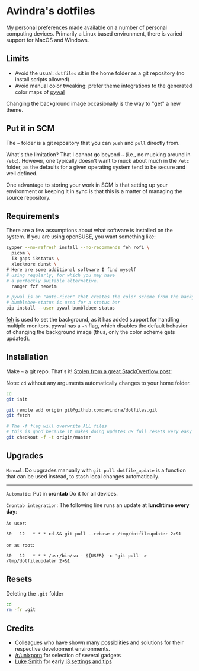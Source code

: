 # Avindra's dotfiles

My personal preferences made available on a number of personal computing devices. Primarily a Linux based environment, there is varied support for MacOS and Windows.

## Limits

 * Avoid the usual: `dotfiles` sit in the home folder as a git repository (no install scripts allowed).
 * Avoid manual color tweaking: prefer theme integrations to the generated color maps of [pywal](https://github.com/dylanaraps/pywal)

Changing the background image occasionally is the way to "get" a new theme.

## Put it in SCM

The `~` folder is a git repository that you can `push` and `pull` directly from.

What's the limitation? That I cannot go beyond `~` (i.e., no mucking around in `/etc`). However, one typically doesn't want to muck about much in the `/etc` folder, as the defaults for a given operating system tend to be secure and well defined.

One advantage to storing your work in SCM is that setting up your environment or keeping it in sync is that this is a matter of managing the source repository.

## Requirements

There are a few assumptions about what software is installed on the system. If you are using openSUSE, you want something like:

```bash
zypper --no-refresh install --no-recommends feh rofi \
  picom \
  i3-gaps i3status \
  xlockmore dunst \
# Here are some additional software I find myself
# using regularly, for which you may have
# a perfectly suitable alternative.
  ranger fzf neovim

# pywal is an "auto-ricer" that creates the color scheme from the background image.
# bumblebee-status is used for a status bar
pip install --user pywal bumblebee-status
```

[feh](https://github.com/derf/feh) is used to set the background, as it has added support for handling multiple monitors. pywal has a `-n` flag, which disables the default behavior of changing the background image (thus, only the color scheme gets updated).

## Installation

Make `~` a git repo. That's it! [Stolen from a great StackOverflow post](http://stackoverflow.com/a/18999726/270302):

Note: `cd` without any arguments automatically changes to your home folder.

```bash
cd
git init

git remote add origin git@github.com:avindra/dotfiles.git
git fetch

# The -f flag will overwrite ALL files
# this is good because it makes doing updates OR full resets very easy
git checkout -f -t origin/master
```


## Upgrades

`Manual`: Do upgrades manually with `git pull`. `dotfile_update` is a function that can be used instead, to stash local changes automatically.

---

`Automatic`: Put in __crontab__ Do it for all devices.

`Crontab integration`: The following line runs an update at **lunchtime every day**:

`As user`:
```cron
30   12   * * * cd && git pull --rebase > /tmp/dotfileupdater 2>&1
```

`or as root`:

```cron
30   12   * * * /usr/bin/su - ${USER} -c 'git pull' > /tmp/dotfileupdater 2>&1
```


## Resets

Deleting the `.git` folder 

```bash
cd
rm -fr .git
```

## Credits

 * Colleagues who have shown many possiblities and solutions for their respective development environments.
 * [/r/unixporn](https://www.reddit.com/r/unixporn/) for selection of several gadgets
 * [Luke Smith](https://www.youtube.com/channel/UC2eYFnH61tmytImy1mTYvhA) for early [i3 settings and tips](https://github.com/LukeSmithxyz/voidrice)

